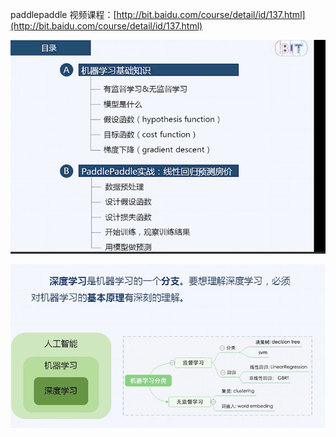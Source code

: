 paddlepaddle 视频课程：[http://bit.baidu.com/course/detail/id/137.html](http://bit.baidu.com/course/detail/id/137.html)

![](/assets/import-2018年05月10日20:35:03.png)



![](/assets/import-2018年05月10日20:38:20.png)

